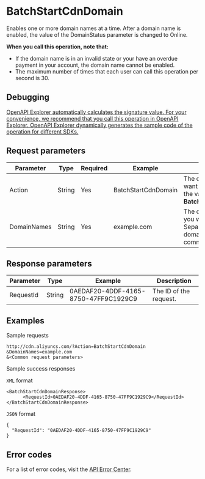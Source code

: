 # BatchStartCdnDomain

Enables one or more domain names at a time. After a domain name is enabled, the value of the DomainStatus parameter is changed to Online.

**When you call this operation, note that:**

-   If the domain name is in an invalid state or your have an overdue payment in your account, the domain name cannot be enabled.
-   The maximum number of times that each user can call this operation per second is 30.

## Debugging

[OpenAPI Explorer automatically calculates the signature value. For your convenience, we recommend that you call this operation in OpenAPI Explorer. OpenAPI Explorer dynamically generates the sample code of the operation for different SDKs.](https://api.aliyun.com/#product=Cdn&api=BatchStartCdnDomain&type=RPC&version=2018-05-10)

## Request parameters

|Parameter|Type|Required|Example|Description|
|---------|----|--------|-------|-----------|
|Action|String|Yes|BatchStartCdnDomain|The operation that you want to perform. Set the value to **BatchStartCdnDomain**. |
|DomainNames|String|Yes|example.com|The domain names that you want to enable. Separate multiple domain names with commas \(,\). |

## Response parameters

|Parameter|Type|Example|Description|
|---------|----|-------|-----------|
|RequestId|String|0AEDAF20-4DDF-4165-8750-47FF9C1929C9|The ID of the request. |

## Examples

Sample requests

```
http://cdn.aliyuncs.com/?Action=BatchStartCdnDomain
&DomainNames=example.com
&<Common request parameters>
```

Sample success responses

`XML` format

```
<BatchStartCdnDomainResponse>
	  <RequestId>0AEDAF20-4DDF-4165-8750-47FF9C1929C9</RequestId>
</BatchStartCdnDomainResponse>
```

`JSON` format

```
{
  "RequestId": "0AEDAF20-4DDF-4165-8750-47FF9C1929C9"
}
```

## Error codes

For a list of error codes, visit the [API Error Center](https://error-center.alibabacloud.com/status/product/Cdn).


